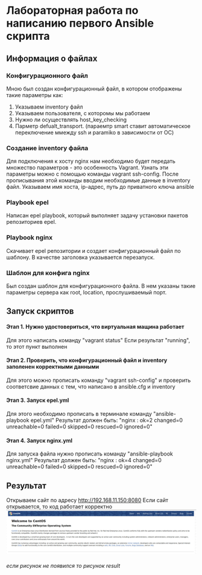 #  Лабораторная работа по написанию первого Ansible скрипта
## Информация о файлах
### Конфигурационного файл
Мною был создан конфигурационный файл, в котором отображены такие параметры как:
1. Указываем inventory файл
2. Указываем пользователя, с которомы мы работаем
3. Нужно ли осуществлять host_key_checking
4. Парметр defualt_transport. (параемтр smart ставит автоматическое переключение ммежду ssh и paramiko в зависимости от ОС)

### Создание inventory файла
Для подключения к хосту nginx нам необходимо будет передать множество параметров - это
особенность Vagrant. Узнать эти параметры можно с помощью команды vagrant ssh-config.
После прописывания этой команды вводим необходимые данные в inventory файл.
Указываем имя хоста, ip-адрес, путь до приватного ключа ansible

### Playbook epel
Написан epel playbook, который выполняет задачу установки пакетов репозиториев epel.

### Playbook nginx
Скачивает epel репозитории и создает конфигурационный файл по шаблону.
В качестве заголовка указывается перезапуск.

### Шаблон для конфига nginx
Был создан шаблон для конфигурационного файла. В нем указаны такие параметры сервера как root, location, прослушиваемый порт.


## Запуск скриптов
#### Этап 1. Нужно удостовериться, что виртуальная мащина работает
Для этого написать команду "vagrant status"
Если результат "running", то этот пункт выполнен
#### Этап 2. Проверить, что конфигурационный файл и inventory заполенен корректными данными 
Для этого можно прописать команду "vagrant ssh-config" и проверить соответсвие данных с тем, что написано в ansible.cfg и inventory
#### Этап 3. Запуск epel.yml
Для этого необходимо прописать в терминале команду "ansible-playbook epel.yml"
Результат должен быть:
"nginx                      : ok=2    changed=0    unreachable=0    failed=0    skipped=0    rescued=0    ignored=0"
#### Этап 4. Запуск nginx.yml
Для запуска файла нужно прописать команду "ansible-playbook nginx.yml"
Результат должен быть:
"nginx                      : ok=4    changed=0    unreachable=0    failed=0    skipped=0    rescued=0    ignored=0"

## Результат
Открываем сайт по адресу <http://192.168.11.150:8080>
Если сайт открывается, то код работает корректно
![](result.jpg)
###### если рисунок не появился то рисунок result
